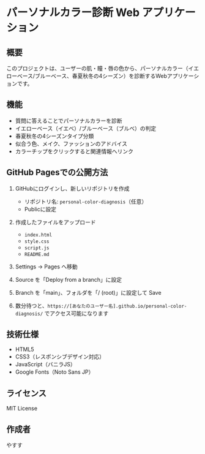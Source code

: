 # パーソナルカラー診断 Web アプリケーション

## 概要
このプロジェクトは、ユーザーの肌・瞳・唇の色から、パーソナルカラー（イエローベース/ブルーベース、春夏秋冬の4シーズン）を診断するWebアプリケーションです。

## 機能
- 質問に答えることでパーソナルカラーを診断
- イエローベース（イエベ）/ブルーベース（ブルベ）の判定
- 春夏秋冬の4シーズンタイプ分類
- 似合う色、メイク、ファッションのアドバイス
- カラーチップをクリックすると関連情報へリンク

## GitHub Pagesでの公開方法

1. GitHubにログインし、新しいリポジトリを作成
   - リポジトリ名: `personal-color-diagnosis`（任意）
   - Publicに設定

2. 作成したファイルをアップロード
   - `index.html`
   - `style.css`
   - `script.js`
   - `README.md`

3. Settings → Pages へ移動

4. Source を「Deploy from a branch」に設定

5. Branch を「main」、フォルダを「/ (root)」に設定して Save

6. 数分待つと、`https://[あなたのユーザー名].github.io/personal-color-diagnosis/` でアクセス可能になります

## 技術仕様
- HTML5
- CSS3（レスポンシブデザイン対応）
- JavaScript（バニラJS）
- Google Fonts（Noto Sans JP）

## ライセンス
MIT License

## 作成者
やすす